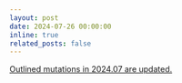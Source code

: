 ```yaml
---
layout: post
date: 2024-07-26 00:00:00
inline: true
related_posts: false
---
```


<a href="{{ '/Updates/' | relative_url }}" style="color: inherit;">Outlined mutations in 2024.07 are updated.</a>

